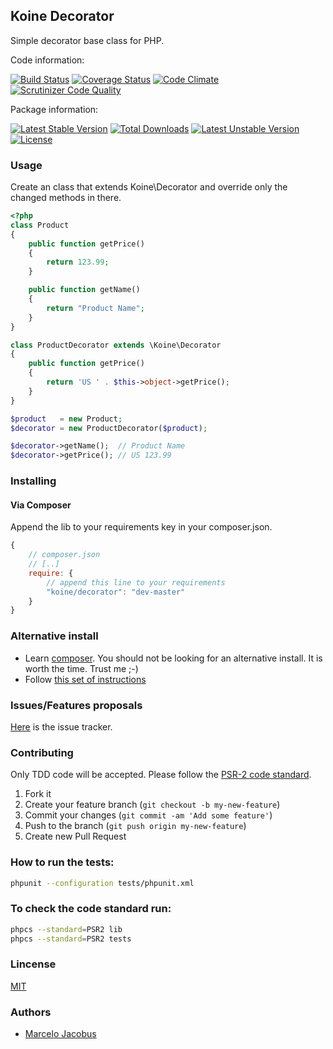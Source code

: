 Koine Decorator
-----------------

Simple decorator base class for PHP.

Code information:

[![Build Status](https://travis-ci.org/koinephp/Decorator.png?branch=master)](https://travis-ci.org/koinephp/Decorator)
[![Coverage Status](https://coveralls.io/repos/koinephp/Decorator/badge.png)](https://coveralls.io/r/koinephp/Decorator)
[![Code Climate](https://codeclimate.com/github/koinephp/Decorator.png)](https://codeclimate.com/github/koinephp/Decorator)
[![Scrutinizer Code Quality](https://scrutinizer-ci.com/g/koinephp/Decorator/badges/quality-score.png?b=master)](https://scrutinizer-ci.com/g/koinephp/Decorator/?branch=master)

Package information:

[![Latest Stable Version](https://poser.pugx.org/koine/decorator/v/stable.svg)](https://packagist.org/packages/koine/decorator)
[![Total Downloads](https://poser.pugx.org/koine/decorator/downloads.svg)](https://packagist.org/packages/koine/decorator)
[![Latest Unstable Version](https://poser.pugx.org/koine/decorator/v/unstable.svg)](https://packagist.org/packages/koine/decorator)
[![License](https://poser.pugx.org/koine/decorator/license.svg)](https://packagist.org/packages/koine/decorator)

### Usage

Create an class that extends Koine\Decorator and override only the 
changed methods in there.

```php
<?php
class Product
{
    public function getPrice()
    {
        return 123.99;
    }

    public function getName()
    {
        return "Product Name";
    }
}

class ProductDecorator extends \Koine\Decorator
{
    public function getPrice()
    {
        return 'US ' . $this->object->getPrice();
    }
}

$product   = new Product;
$decorator = new ProductDecorator($product);

$decorator->getName();  // Product Name
$decorator->getPrice(); // US 123.99
```

### Installing

#### Via Composer
Append the lib to your requirements key in your composer.json.

```javascript
{
    // composer.json
    // [..]
    require: {
        // append this line to your requirements
        "koine/decorator": "dev-master"
    }
}
```

### Alternative install
- Learn [composer](https://getcomposer.org). You should not be looking for an alternative install. It is worth the time. Trust me ;-)
- Follow [this set of instructions](#installing-via-composer)

### Issues/Features proposals

[Here](https://github.com/koine-php/decorator/issues) is the issue tracker.

### Contributing

Only TDD code will be accepted. Please follow the [PSR-2 code standard](https://github.com/php-fig/fig-standards/blob/master/accepted/PSR-2-coding-style-guide.md).

1. Fork it
2. Create your feature branch (`git checkout -b my-new-feature`)
3. Commit your changes (`git commit -am 'Add some feature'`)
4. Push to the branch (`git push origin my-new-feature`)
5. Create new Pull Request

### How to run the tests:

```bash
phpunit --configuration tests/phpunit.xml
```

### To check the code standard run:

```bash
phpcs --standard=PSR2 lib
phpcs --standard=PSR2 tests
```

### Lincense
[MIT](MIT-LICENSE)

### Authors

- [Marcelo Jacobus](https://github.com/mjacobus)
